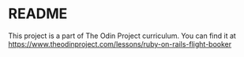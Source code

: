 # README

This project is a part of The Odin Project curriculum.
You can find it at https://www.theodinproject.com/lessons/ruby-on-rails-flight-booker
